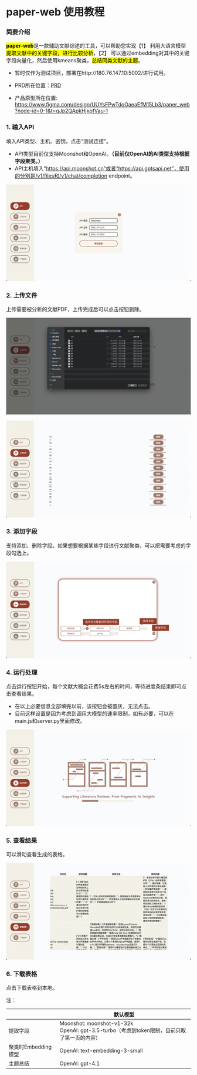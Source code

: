 # paper-web 使用教程

### 简要介绍

<mark>**paper-web**</mark>是一款辅助文献综述的工具，可以帮助您实现【1】 利用大语言模型<mark>提取文献中的关键字段，进行比较分析</mark>，【2】 可以通过embedding对其中的关键字段向量化，然后使用kmeans聚类，<mark>总结同类文献的主题</mark>。

- 暂时仅作为测试项目，部署在http://180.76.147.10:5002/进行试用。

- PRD所在位置：[PRD](./paper-web%20PRD.markdown)

- 产品原型所在位置: https://www.figma.com/design/UUYsFPwTdoOaeaEfM15Lb3/paper_web?node-id=0-1&t=qJp2QApkHjxpfVau-1

  

### 1. 输入API

填入API类型、主机、密钥，点击“测试连接"。

- API类型目前仅支持Moonshot和OpenAI。**（目前仅OpenAI的AI类型支持根据字段聚类。）**
- API主机填入“https://api.moonshot.cn”或者“https://api.gptsapi.net”，使用的分别是/v1/files和/v1/chat/completion endpoint。

![image](./image/tutorial/API.png)

### 2. 上传文件

上传需要被分析的文献PDF，上传完成后可以点击按钮删除。

![image](./image/tutorial/上传.png)

![image](./image/tutorial/文件列表.png)

### 3. 添加字段

支持添加、删除字段。如果想要根据某些字段进行文献聚类，可以把需要考虑的字段勾选上。

![image](./image/tutorial/字段.png)

### 4. 运行处理

点击运行按钮开始，每个文献大概会花费5s左右的时间，等待进度条结束即可点击查看结果。

- 在以上必要信息全部填完以前，该按钮会被置灰，无法点击。
- 目前这样设置是因为考虑到调用大模型的速率限制，如有必要，可以在main.js和server.py里面修改。

![image](./image/tutorial/进度条.png)

### 5. 查看结果

可以滑动查看生成的表格。

![image](./image/tutorial/结果.png)

### 6. 下载表格

点击下载表格到本地。



注：

|                     | 默认模型                                                     |
| ------------------- | ------------------------------------------------------------ |
| 提取字段            | Moonshot: moonshot-v1-32k<br />OpenAI: gpt-3.5-turbo（考虑到token限制，目前只取了第一页的内容） |
| 聚类时Embedding模型 | OpenAI: text-embedding-3-small                               |
| 主题总结            | OpenAI: gpt-4.1                                              |



